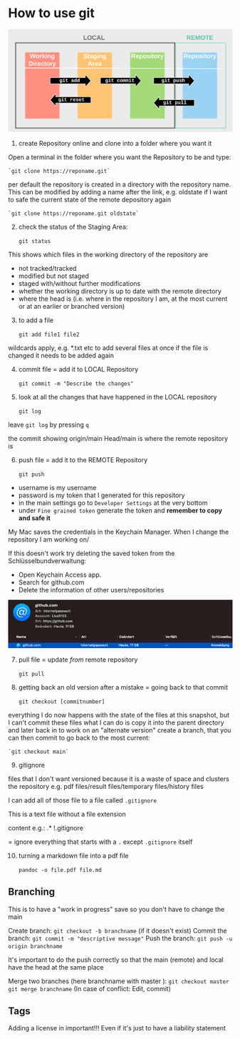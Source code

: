 # How to use git

![Logic](https://github.com/LisaR103/KursGitIntro/blob/main/LogicOfGit.png)

1. create Repository online and clone into a folder where you want it

Open a terminal in the folder where you want the Repository to be and type:

	`git clone https://reponame.git`

per default the repository is created in a directory with the repository name. This can be modified by adding a name after the link, e.g. oldstate if I want to safe the current state of the remote depository again

	`git clone https://reponame.git oldstate`

2. check the status of the Staging Area:

	`git status`

This shows which files in the working directory of the repository are
- not tracked/tracked
- modified but not staged
- staged with/without further modifications
- whether the working directory is up to date with the remote directory
- where the head is (i.e. where in the repository I am, at the most current or at an earlier or branched version)

3. to add a file

	`git add file1 file2`

wildcards apply, e.g. *.txt etc to add several files at once
if the file is changed it needs to be added again

4. commit file = add it to LOCAL Repository

	`git commit -m "Describe the changes"`

5. look at all the changes that have happened in the LOCAL repository

	`git log`

leave `git log` by pressing `q`

the commit showing origin/main Head/main is where the remote repository is

6. push file = add it to the REMOTE Repository

	`git push`

- username is my username
- password is my token that I generated for this repository
 - in the main settings go to `Developer Settings` at the very bottom
 - under `Fine grained token` generate the token and **remember to copy and safe it** 	

My Mac saves the credentials in the Keychain Manager. When I change the repository I am working on/

If this doesn't work try deleting the saved token from the Schlüsselbundverwaltung:

- Open Keychain Access app.
- Search for github.com
- Delete the information of other users/repositories

![Keychain](https://github.com/LisaR103/KursGitIntro/blob/main/KeychainAccess.png)

7. pull file = update *from* remote repository

	`git pull`

8. getting back an old version after a mistake = going back to that commit

	`git checkout [commitnumber]`

everything I do now happens with the state of the files at this snapshot, but I can't commit these files
what I can do is copy it into the parent directory and later back in
to work on an "alternate version" create a branch, that you can then commit
to go back to the most current:

	`git checkout main`

9. gitignore

files that I don't want versioned because it is a waste of space and clusters the repository
e.g. pdf files/result files/temporary files/history files

I can add all of those file to a file called `.gitignore`

This is a text file without a file extension

content e.g.:
.*
!.gitignore

= ignore everything that starts with a `.` except `.gitignore` itself

10. turning a markdown file into a pdf file

	`pandoc -o file.pdf file.md`

## Branching

This is to have a "work in progress" save so you don't have to change the main

Create branch: `git checkout -b branchname` (if it doesn't exist)
Commit the branch: `git commit -m "descriptive message"`
Push the branch: `git push -u origin branchname`

It's important to do the push correctly so that the main (remote) and local have the head at the same place

Merge two branches (here branchname with master ):
`git checkout master`
`git merge branchname` (In case of conflict: Edit, commit)

## Tags
Adding a license in important!!! Even if it's just to have a liability statement
